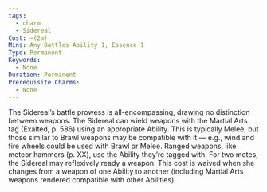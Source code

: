 ```yaml
---
tags:
  - charm
  - Sidereal
Cost: —(2m)
Mins: Any Battles Ability 1, Essence 1
Type: Permanent
Keywords:
  - None
Duration: Permanent
Prerequisite Charms:
  - None
---
```

The Sidereal’s battle prowess is all-encompassing, drawing no distinction between weapons. The Sidereal can wield weapons with the Martial Arts tag (Exalted, p. 586) using an appropriate Ability. This is typically Melee, but those similar to Brawl weapons may be compatible with it — e.g., wind and fire wheels could be used with Brawl or Melee. Ranged weapons, like meteor hammers (p. XX), use the Ability they’re tagged with. For two motes, the Sidereal may reflexively ready a weapon. This cost is waived when she changes from a weapon of one Ability to another (including Martial Arts weapons rendered compatible with other Abilities).